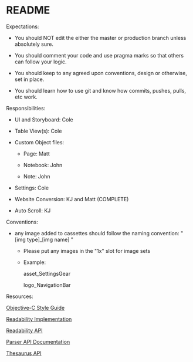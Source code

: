 # README #

Expectations:

* You should NOT edit the either the master or production branch unless absolutely sure.

* You should comment your code and use pragma marks so that others can follow your logic.

* You should keep to any agreed upon conventions, design or otherwise, set in place.

* You should learn how to use git and know how commits, pushes, pulls, etc work.

Responsibilities:

* UI and Storyboard: Cole

* Table View(s): Cole

* Custom Object files:

     * Page: Matt

     * Notebook: John

     * Note: John

* Settings: Cole

* Website Conversion: KJ and Matt (COMPLETE)

* Auto Scroll: KJ

Conventions:

* any image added to cassettes should follow the naming convention: " [img type]_[img name] "

     * Please put any images in the "1x" slot for image sets
     
     * Example:
     
          asset_SettingsGear

          logo_NavigationBar

Resources:

[Objective-C Style Guide](https://github.com/raywenderlich/objective-c-style-guide)

[Readability Implementation](http://stackoverflow.com/questions/7657553/ios-access-to-safari-reader-feature-through-uiwebview)

[Readability API](https://readability.com/developers/api)

[Parser API Documentation](https://readability.com/developers/api/parser)

[Thesaurus API](http://words.bighugelabs.com/api.php)